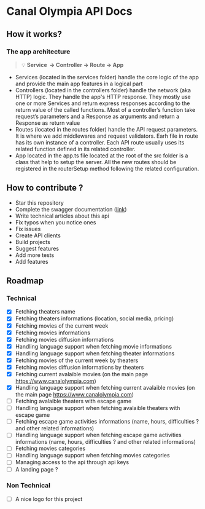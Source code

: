 # Canal Olympia API Docs

## How it works?

### The app architecture

> 💡 **Service  -> Controller -> Route -> App**

- Services (located in the services folder) handle the core logic of the app and provide the main app features in a logical part
- Controllers (located in the controllers folder) handle the network (aka HTTP) logic. They handle the app's HTTP response. They mostly use one or more Services and return express responses according to the return value of the called functions. Most of a controller’s function take request’s parameters and a Response as arguments and return a  Response as return value
- Routes (located in the routes folder) handle the API request parameters. It is where we add middlewares and request validators. Earh file in route has its own instance of a controller. Each API route usually uses its related function defined in its related controller.
- App located in the app.ts file located at the root of the src folder is a class that help to setup the server. All the new routes should be registered in the routerSetup method following the related configuration.

## How to contribute ?

- Star this repository
- Complete the swagger documentation ([link](https://swagger-autogen.github.io/docs/))
- Write technical articles about this api
- Fix typos when you notice ones
- Fix issues
- Create API clients
- Build projects
- Suggest features
- Add more tests
- Add features

## Roadmap

### Technical

* [X] Fetching theaters name
* [X] Fetching theaters informations (location, social media, pricing)
* [X] Fetching movies of the current week
* [X] Fetching movies informations
* [X] Fetching movies diffusion informations
* [X] Handling language support when fetching movie informations
* [X] Handling language support when fetching theater informations
* [X] Fetching movies of the current week by theaters
* [X] Fetching movies diffusion informations by theaters
* [x] Fetching current avalaible movies (on the main page https://www.canalolympia.com)
* [x] Handling language support when fetching current avalaible movies (on the main page https://www.canalolympia.com)
* [ ] Fetching avalaible theaters with escape game
* [ ] Handling language support when fetching avalaible theaters with escape game
* [ ] Fetching escape game activities informations (name, hours, difficulties ? and other related informations)
* [ ] Handling language support when fetching escape game activities informations (name, hours, difficulties ? and other related informations)
* [ ] Fetching movies categories
* [ ] Handling language support when fetching movies categories
* [ ] Managing access to the api through api keys
* [ ] A landing page ?

### Non Technical

- [ ] A nice logo for this project

